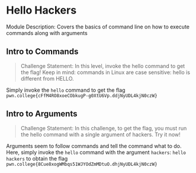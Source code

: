 # Hello Hackers

Module Description: Covers the basics of command line on how to execute commands along with arguments

## Intro to Commands

> Challenge Statement: In this level, invoke the hello command to get the flag! Keep in mind: commands in Linux are case sensitive: hello is different from HELLO.

Simply invoke the `hello` command to get the flag `pwn.college{cFfM4RO8xoeCObkugP-g0XtU6Vp.ddjNyUDL4kjN0czW}`

## Intro to Arguments

> Challenge Statement: In this challenge, to get the flag, you must run the hello command with a single argument of hackers. Try it now!

Arguments seem to follow commands and tell the command what to do. Here, simply invoke the `hello` command with the argument `hackers`: `hello hackers` to obtain the flag `pwn.college{8Cue8xogWMbqs51WJYOdZmMDtuO.dhjNyUDL4kjN0czW}`
